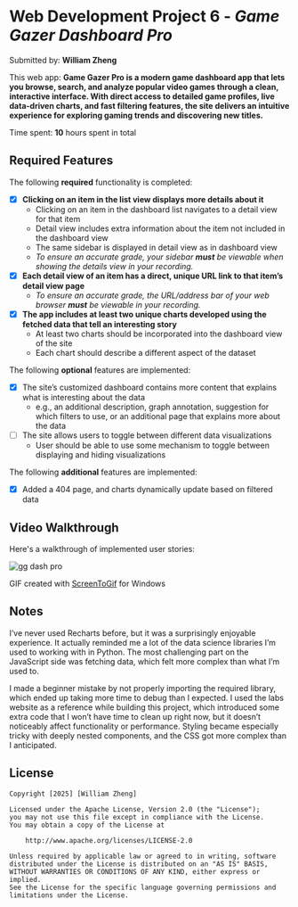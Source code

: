 # Web Development Project 6 - *Game Gazer Dashboard Pro*

Submitted by: **William Zheng**

This web app: **Game Gazer Pro is a modern game dashboard app that lets you browse, search, and analyze popular video games through a clean, interactive interface. With direct access to detailed game profiles, live data-driven charts, and fast filtering features, the site delivers an intuitive experience for exploring gaming trends and discovering new titles.**

Time spent: **10** hours spent in total

## Required Features

The following **required** functionality is completed:

- [x] **Clicking on an item in the list view displays more details about it**
  - Clicking on an item in the dashboard list navigates to a detail view for that item
  - Detail view includes extra information about the item not included in the dashboard view
  - The same sidebar is displayed in detail view as in dashboard view
  - *To ensure an accurate grade, your sidebar **must** be viewable when showing the details view in your recording.*
- [x] **Each detail view of an item has a direct, unique URL link to that item’s detail view page**
  -  *To ensure an accurate grade, the URL/address bar of your web browser **must** be viewable in your recording.*
- [x] **The app includes at least two unique charts developed using the fetched data that tell an interesting story**
  - At least two charts should be incorporated into the dashboard view of the site
  - Each chart should describe a different aspect of the dataset


The following **optional** features are implemented:

- [x] The site’s customized dashboard contains more content that explains what is interesting about the data 
  - e.g., an additional description, graph annotation, suggestion for which filters to use, or an additional page that explains more about the data
- [ ] The site allows users to toggle between different data visualizations
  - User should be able to use some mechanism to toggle between displaying and hiding visualizations 

  
The following **additional** features are implemented:

* [x] Added a 404 page, and charts dynamically update based on filtered data

## Video Walkthrough

Here's a walkthrough of implemented user stories:

![gg dash pro](https://github.com/user-attachments/assets/9bc67ff1-54c6-4863-8dd5-89dcafbd3e92)

GIF created with [ScreenToGif](https://www.screentogif.com/) for Windows

## Notes

I’ve never used Recharts before, but it was a surprisingly enjoyable experience. It actually reminded me a lot of the data science libraries I’m used to working with in Python. The most challenging part on the JavaScript side was fetching data, which felt more complex than what I’m used to.

I made a beginner mistake by not properly importing the required library, which ended up taking more time to debug than I expected. I used the labs website as a reference while building this project, which introduced some extra code that I won’t have time to clean up right now, but it doesn’t noticeably affect functionality or performance. Styling became especially tricky with deeply nested components, and the CSS got more complex than I anticipated.

## License

    Copyright [2025] [William Zheng]

    Licensed under the Apache License, Version 2.0 (the "License");
    you may not use this file except in compliance with the License.
    You may obtain a copy of the License at

        http://www.apache.org/licenses/LICENSE-2.0

    Unless required by applicable law or agreed to in writing, software
    distributed under the License is distributed on an "AS IS" BASIS,
    WITHOUT WARRANTIES OR CONDITIONS OF ANY KIND, either express or implied.
    See the License for the specific language governing permissions and
    limitations under the License.
